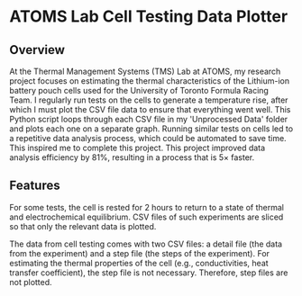 # ATOMS Lab Cell Testing Data Plotter

## Overview

At the Thermal Management Systems (TMS) Lab at ATOMS, my research project focuses on estimating the thermal characteristics of the Lithium-ion battery pouch cells
used for the University of Toronto Formula Racing Team. I regularly run tests on the cells to generate a temperature rise, after which I must plot the 
CSV file data to ensure that everything went well. This Python script loops through each CSV file in my 'Unprocessed Data' folder and plots each one on 
a separate graph. Running similar tests on cells led to a repetitive data analysis process, which could be automated to save time. This inspired me to complete 
this project. This project improved data analysis efficiency by 81%, resulting in a process that is 5× faster.

## Features

For some tests, the cell is rested for 2 hours to return to a state of thermal and electrochemical equilibrium. CSV files of such experiments are sliced so that only the 
relevant data is plotted.

The data from cell testing comes with two CSV files: a detail file (the data from the experiment) and a step file (the steps of the experiment). For estimating the 
thermal properties of the cell (e.g., conductivities, heat transfer coefficient), the step file is not necessary. Therefore, step files are not plotted.

